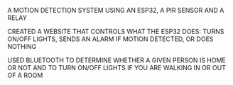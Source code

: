 A MOTION DETECTION SYSTEM USING AN ESP32, A PIR SENSOR AND A RELAY

CREATED A WEBSITE THAT CONTROLS WHAT THE ESP32 DOES: TURNS ON/OFF LIGHTS, SENDS AN ALARM IF MOTION DETECTED, OR DOES NOTHING

USED BLUETOOTH TO DETERMINE WHETHER A GIVEN PERSON IS HOME OR NOT AND TO TURN ON/OFF LIGHTS IF YOU ARE WALKING IN OR OUT OF A ROOM


